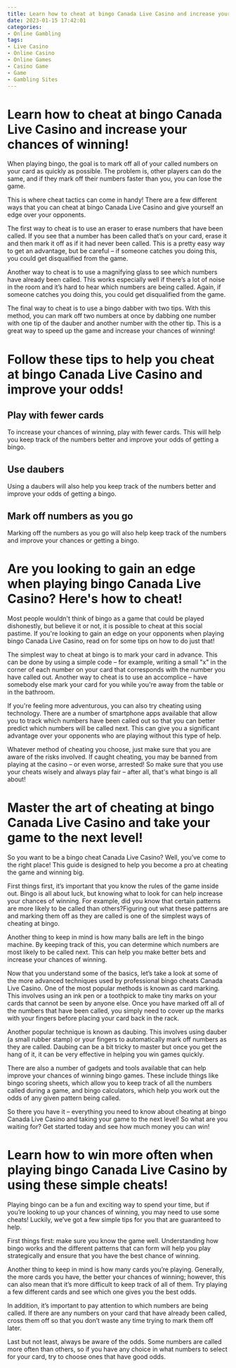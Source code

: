 ```yaml
---
title: Learn how to cheat at bingo Canada Live Casino and increase your chances of winning!
date: 2023-01-15 17:42:01
categories:
- Online Gambling
tags:
- Live Casino
- Online Casino
- Online Games
- Casino Game
- Game
- Gambling Sites
---
```



#  Learn how to cheat at bingo Canada Live Casino and increase your chances of winning!

When playing bingo, the goal is to mark off all of your called numbers on your card as quickly as possible. The problem is, other players can do the same, and if they mark off their numbers faster than you, you can lose the game.

This is where cheat tactics can come in handy! There are a few different ways that you can cheat at bingo Canada Live Casino and give yourself an edge over your opponents.

The first way to cheat is to use an eraser to erase numbers that have been called. If you see that a number has been called that’s on your card, erase it and then mark it off as if it had never been called. This is a pretty easy way to get an advantage, but be careful – if someone catches you doing this, you could get disqualified from the game.

Another way to cheat is to use a magnifying glass to see which numbers have already been called. This works especially well if there’s a lot of noise in the room and it’s hard to hear which numbers are being called. Again, if someone catches you doing this, you could get disqualified from the game.

The final way to cheat is to use a bingo dabber with two tips. With this method, you can mark off two numbers at once by dabbing one number with one tip of the dauber and another number with the other tip. This is a great way to speed up the game and increase your chances of winning!

#  Follow these tips to help you cheat at bingo Canada Live Casino and improve your odds!

## Play with fewer cards
To increase your chances of winning, play with fewer cards. This will help you keep track of the numbers better and improve your odds of getting a bingo.

## Use daubers
Using a daubers will also help you keep track of the numbers better and improve your odds of getting a bingo.

## Mark off numbers as you go
Marking off the numbers as you go will also help keep track of the numbers and improve your chances or getting a bingo.

#  Are you looking to gain an edge when playing bingo Canada Live Casino? Here's how to cheat!

Most people wouldn't think of bingo as a game that could be played dishonestly, but believe it or not, it is possible to cheat at this social pastime. If you're looking to gain an edge on your opponents when playing bingo Canada Live Casino, read on for some tips on how to do just that!

The simplest way to cheat at bingo is to mark your card in advance. This can be done by using a simple code – for example, writing a small "x" in the corner of each number on your card that corresponds with the number you have called out. Another way to cheat is to use an accomplice – have somebody else mark your card for you while you're away from the table or in the bathroom.

If you're feeling more adventurous, you can also try cheating using technology. There are a number of smartphone apps available that allow you to track which numbers have been called out so that you can better predict which numbers will be called next. This can give you a significant advantage over your opponents who are playing without this type of help.

Whatever method of cheating you choose, just make sure that you are aware of the risks involved. If caught cheating, you may be banned from playing at the casino – or even worse, arrested! So make sure that you use your cheats wisely and always play fair – after all, that's what bingo is all about!

#  Master the art of cheating at bingo Canada Live Casino and take your game to the next level!

So you want to be a bingo cheat Canada Live Casino? Well, you’ve come to the right place! This guide is designed to help you become a pro at cheating the game and winning big.

First things first, it’s important that you know the rules of the game inside out. Bingo is all about luck, but knowing what to look for can help increase your chances of winning. For example, did you know that certain patterns are more likely to be called than others?Figuring out what these patterns are and marking them off as they are called is one of the simplest ways of cheating at bingo.

Another thing to keep in mind is how many balls are left in the bingo machine. By keeping track of this, you can determine which numbers are most likely to be called next. This can help you make better bets and increase your chances of winning.

Now that you understand some of the basics, let’s take a look at some of the more advanced techniques used by professional bingo cheats Canada Live Casino. One of the most popular methods is known as card marking. This involves using an ink pen or a toothpick to make tiny marks on your cards that cannot be seen by anyone else. Once you have marked off all of the numbers that have been called, you simply need to cover up the marks with your fingers before placing your card back in the rack.

Another popular technique is known as daubing. This involves using dauber (a small rubber stamp) or your fingers to automatically mark off numbers as they are called. Daubing can be a bit tricky to master but once you get the hang of it, it can be very effective in helping you win games quickly.

There are also a number of gadgets and tools available that can help improve your chances of winning bingo games. These include things like bingo scoring sheets, which allow you to keep track of all the numbers called during a game, and bingo calculators, which help you work out the odds of any given pattern being called.

So there you have it – everything you need to know about cheating at bingo Canada Live Casino and taking your game to the next level! So what are you waiting for? Get started today and see how much money you can win!

#  Learn how to win more often when playing bingo Canada Live Casino by using these simple cheats!

Playing bingo can be a fun and exciting way to spend your time, but if you’re looking to up your chances of winning, you may need to use some cheats! Luckily, we’ve got a few simple tips for you that are guaranteed to help.

First things first: make sure you know the game well. Understanding how bingo works and the different patterns that can form will help you play strategically and ensure that you have the best chance of winning.

Another thing to keep in mind is how many cards you’re playing. Generally, the more cards you have, the better your chances of winning; however, this can also mean that it’s more difficult to keep track of all of them. Try playing a few different cards and see which one gives you the best odds.

In addition, it’s important to pay attention to which numbers are being called. If there are any numbers on your card that have already been called, cross them off so that you don’t waste any time trying to mark them off later.

Last but not least, always be aware of the odds. Some numbers are called more often than others, so if you have any choice in what numbers to select for your card, try to choose ones that have good odds.